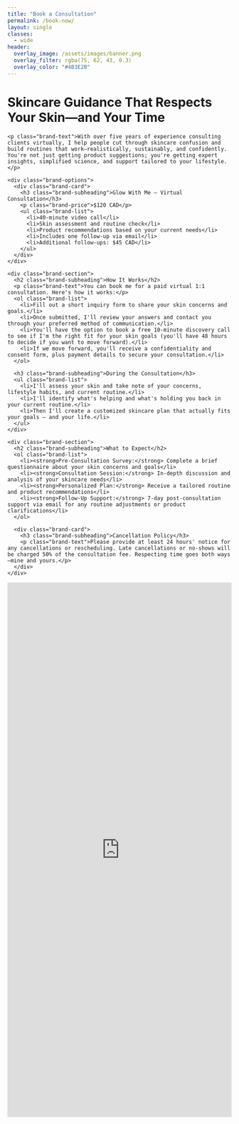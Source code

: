 ```yaml
---
title: "Book a Consultation"
permalink: /book-now/
layout: single
classes:
  - wide
header:
  overlay_image: /assets/images/banner.png
  overlay_filter: rgba(75, 62, 43, 0.3)
  overlay_color: "#4B3E2B"
---
```


<div class="brand-booking">
  <div class="brand-content">
    <h1 class="brand-heading">Skincare Guidance That Respects Your Skin—and Your Time</h1>

    <p class="brand-text">With over five years of experience consulting clients virtually, I help people cut through skincare confusion and build routines that work—realistically, sustainably, and confidently. You're not just getting product suggestions; you're getting expert insights, simplified science, and support tailored to your lifestyle.</p>

    <div class="brand-options">
      <div class="brand-card">
        <h3 class="brand-subheading">Glow With Me – Virtual Consultation</h3>
        <p class="brand-price">$120 CAD</p>
        <ul class="brand-list">
          <li>40-minute video call</li>
          <li>Skin assessment and routine check</li>
          <li>Product recommendations based on your current needs</li>
          <li>Includes one follow-up via email</li>
          <li>Additional follow-ups: $45 CAD</li>
        </ul>
      </div>
    </div>

    <div class="brand-section">
      <h2 class="brand-subheading">How It Works</h2>
      <p class="brand-text">You can book me for a paid virtual 1:1 consultation. Here's how it works:</p>
      <ol class="brand-list">
        <li>Fill out a short inquiry form to share your skin concerns and goals.</li>
        <li>Once submitted, I'll review your answers and contact you through your preferred method of communication.</li>
        <li>You'll have the option to book a free 10-minute discovery call to see if I'm the right fit for your skin goals (you'll have 48 hours to decide if you want to move forward).</li>
        <li>If we move forward, you'll receive a confidentiality and consent form, plus payment details to secure your consultation.</li>
      </ol>
      
      <h3 class="brand-subheading">During the Consultation</h3>
      <ul class="brand-list">
        <li>I'll assess your skin and take note of your concerns, lifestyle habits, and current routine.</li>
        <li>I'll identify what's helping and what's holding you back in your current routine.</li>
        <li>Then I'll create a customized skincare plan that actually fits your goals — and your life.</li>
      </ul>
    </div>

    <div class="brand-section">
      <h2 class="brand-subheading">What to Expect</h2>
      <ol class="brand-list">
        <li><strong>Pre-Consultation Survey:</strong> Complete a brief questionnaire about your skin concerns and goals</li>
        <li><strong>Consultation Session:</strong> In-depth discussion and analysis of your skincare needs</li>
        <li><strong>Personalized Plan:</strong> Receive a tailored routine and product recommendations</li>
        <li><strong>Follow-Up Support:</strong> 7-day post-consultation support via email for any routine adjustments or product clarifications</li>
      </ol>

      <div class="brand-card">
        <h3 class="brand-subheading">Cancellation Policy</h3>
        <p class="brand-text">Please provide at least 24 hours' notice for any cancellations or rescheduling. Late cancellations or no-shows will be charged 50% of the consultation fee. Respecting time goes both ways—mine and yours.</p>
      </div>
    </div>
  </div>

  <div class="brand-form">
    <iframe src="https://docs.google.com/forms/d/e/1FAIpQLSe2iATHIGMmzpmylWVtvBfU3bvifUDfjWFLra9mDBXEKQUrOg/viewform?embedded=true" width="100%" height="1200" frameborder="0" marginheight="0" marginwidth="0">Loading…</iframe>
  </div>
</div> 
